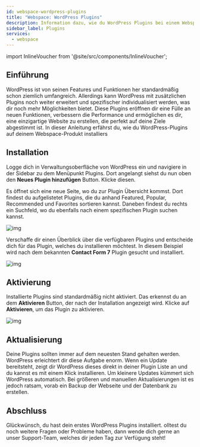 ```yaml
---
id: webspace-wordpress-plugins
title: "Webspace: WordPress Plugins"
description: Information dazu, wie du WordPress Plugins bei einem Webspace Produkt von ZAP-Hosting installierst  - ZAP-Hosting.com Dokumentation
sidebar_label: Plugins
services:
  - webspace
---
```


import InlineVoucher from '@site/src/components/InlineVoucher';

## Einführung

WordPress ist von seinen Features und Funktionen her standardmäßig schon ziemlich umfangreich. Allerdings kann WordPress mit zusätzlichen Plugins noch weiter erweitert und spezifischer individualisiert werden, was dir noch mehr Möglichkeiten bietet. Diese Plugins eröffnen dir eine Fülle an neuen Funktionen, verbessern die Performance und ermöglichen es dir, eine einzigartige Website zu erstellen, die perfekt auf deine Ziele abgestimmt ist. In dieser Anleitung erfährst du, wie du WordPress-Plugins auf deinem Webspace-Produkt installiers

## Installation

Logge dich in Verwaltungsoberfläche von WordPress ein und navigiere in der Sidebar zu dem Menüpunkt Plugins. Dort angelangt siehst du nun oben den **Neues Plugin hinzufügen** Button. Klicke diesen.

Es öffnet sich eine neue Seite, wo du zur Plugin Übersicht kommst. Dort findest du aufgelistetet Plugins, die du anhand Featured, Popular, Recommended und Favorites sortieren kannst. Daneben findest du rechts ein Suchfeld, wo du ebenfalls nach einem spezifischen Plugin suchen kannst. 

![img](https://screensaver01.zap-hosting.com/index.php/s/KwndcojKwB8DeSp/download)

Verschaffe dir einen Überblick über die verfügbaren Plugins und entscheide dich für das Plugin, welches du installieren möchtest. In diesem Beispiel wird nach dem bekannten **Contact Form 7** Plugin gesucht und installiert.

![img](https://screensaver01.zap-hosting.com/index.php/s/ygm2P4yMpiiZDFY/download)

## Aktivierung

Installierte Plugins sind standardmäßig nicht aktiviert. Das erkennst du an dem **Aktivieren** Button, der nach der Installation angezeigt wird. Klicke auf **Aktivieren**, um das Plugin zu aktivieren.

![img](https://screensaver01.zap-hosting.com/index.php/s/ng8XrowDxgrCeSK/download)

## Aktualisierung

Deine Plugins sollten immer auf dem neuesten Stand gehalten werden. WordPress erleichtert dir diese Aufgabe enorm. Wenn ein Update bereitsteht, zeigt dir WordPress dieses direkt in deiner Plugin Liste an und du kannst es mit einem Klick installieren. Um kleinere Updates kümmert sich WordPress automatisch. Bei größeren und manuellen Aktualisierungen ist es jedoch ratsam, vorab ein Backup der Webseite und der Datenbank zu erstellen. 

## Abschluss

Glückwünsch, du hast dein erstes WordPress Plugins installiert. olltest du noch weitere Fragen oder Probleme haben, dann wende dich gerne an unser Support-Team, welches dir jeden Tag zur Verfügung steht! 